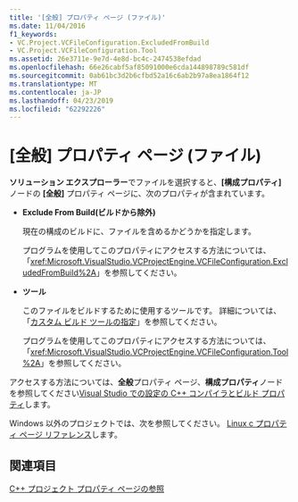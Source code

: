 ```yaml
---
title: '[全般] プロパティ ページ (ファイル)'
ms.date: 11/04/2016
f1_keywords:
- VC.Project.VCFileConfiguration.ExcludedFromBuild
- VC.Project.VCFileConfiguration.Tool
ms.assetid: 26e3711e-9e7d-4e8d-bc4c-2474538efdad
ms.openlocfilehash: 66e26cabf5af85091000e6cda144898789c581df
ms.sourcegitcommit: 0ab61bc3d2b6cfbd52a16c6ab2b97a8ea1864f12
ms.translationtype: MT
ms.contentlocale: ja-JP
ms.lasthandoff: 04/23/2019
ms.locfileid: "62292226"
---
```

# <a name="general-property-page-file"></a>[全般] プロパティ ページ (ファイル)

**ソリューション エクスプローラー**でファイルを選択すると、**[構成プロパティ]** ノードの **[全般]** プロパティ ページに、次のプロパティが含まれています。

- **Exclude From Build\(ビルドから除外\)**

   現在の構成のビルドに、ファイルを含めるかどうかを指定します。

   プログラムを使用してこのプロパティにアクセスする方法については、「<xref:Microsoft.VisualStudio.VCProjectEngine.VCFileConfiguration.ExcludedFromBuild%2A>」を参照してください。

- **ツール**

   このファイルをビルドするために使用するツールです。 詳細については、「[カスタム ビルド ツールの指定](../specifying-custom-build-tools.md)」を参照してください。

   プログラムを使用してこのプロパティにアクセスする方法については、「<xref:Microsoft.VisualStudio.VCProjectEngine.VCFileConfiguration.Tool%2A>」を参照してください。

アクセスする方法については、**全般**プロパティ ページ、**構成プロパティ**ノードを参照してください[Visual Studio での設定の C++ コンパイラとビルド プロパティ](../working-with-project-properties.md)します。

Windows 以外のプロジェクトでは、次を参照してください。 [Linux c プロパティ ページ リファレンス](../../linux/prop-pages-linux.md)します。

## <a name="see-also"></a>関連項目

[C++ プロジェクト プロパティ ページの参照](property-pages-visual-cpp.md)